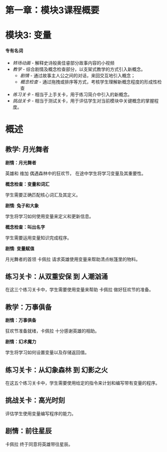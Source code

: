 # 第一章：模块3课程概要
# 模块3: 变量

#### **专有名词**

- *转场动画* - 解释史诗般奥佳睿部分故事内容的小视频
- *教学* - 综合剧情及概念检查部分，以支架式教学的方式引入新概念。
    - *剧情* - 通过故事主人公之间的对话，来回交互地引入概念；
    - *概念检查* - 通过拖拽或排序等方式，考核学生理解新概念程度的形成性检查
- *练习关卡* - 相当于上手关卡，用于练习简介中引入的新概念。
- *挑战关卡* - 相当于测试关卡，用于评估学生对当前模块中关键概念的掌握程度。

# 概述

## 教学: 月光舞者

**剧情：月光舞者**

英雄和 维加 偶遇森林中的狂欢节， 在途中学生将学习变量及其重要性。

**概念检查：变量和词汇**

学生需要正确匹配核心词汇及其定义。

**剧情**: **兔子和大象**

学生将学习如何使用变量来定义和更新信息。

**概念检查：叫出名字**

学生需要运用变量知识完成程序。

**剧情**: **变量赋值**

月光舞者的首领 卡佩拉 请求英雄使用变量来帮助清点帐篷里的物料。

## 练习关卡：从双重安保 到 人潮汹涌

在这三个练习关卡中，学生需要使用变量来帮助 卡佩拉 做好狂欢节的准备。

## 教学：万事俱备

**剧情：万事俱备**

狂欢节准备就绪，卡佩拉 十分感谢英雄的相助。

**剧情：幻术魔力**

学生将学习如何设置变量以及存储返回值。

## 练习关卡：从幻象森林 到 幻影之火

在这五个练习关卡中，学生需要使用给定的指令来计划和编写带有变量的程序。

## 挑战关卡：高光时刻

评估学生使用变量编写程序的能力。

## 剧情：前往星辰

卡佩拉 终于同意将英雄带往星辰。
